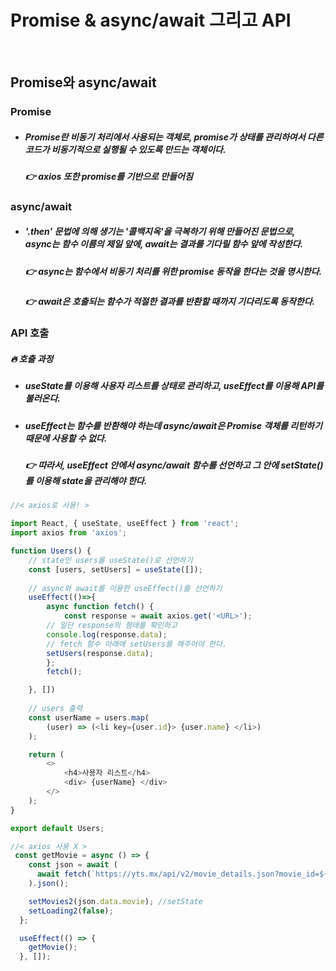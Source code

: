 # Promise & async/await 그리고 API
<br>

##  Promise와 async/await

### Promise

+ ##### Promise란 비동기 처리에서 사용되는 객체로, promise가 상태를 관리하여서 다른<br>코드가 비동기적으로 실행될 수  있도록 만드는 객체이다.
    ##### 👉 axios 또한 promise를 기반으로 만들어짐


### async/await

+ ##### '.then' 문법에 의해 생기는 '콜백지옥'을 극복하기 위해 만들어진 문법으로,<br>async는 함수 이름의 제일 앞에, await는 결과를 기다릴 함수 앞에 작성한다.
    ##### 👉 async는 함수에서 비동기 처리를 위한 promise 동작을 한다는 것을 명시한다.
    ##### 👉 await은 호출되는 함수가 적절한 결과를 반환할 때까지 기다리도록 동작한다.


### API 호출

##### 🔥 호출 과정

+ ##### useState를 이용해 사용자 리스트를 상태로 관리하고, useEffect를 이용해 API를 불러온다.
+ ##### useEffect는 함수를 반환해야 하는데 async/await은 Promise 객체를 리턴하기 때문에 사용할 수 없다.

    ##### 👉 따라서, useEffect 안에서 async/await 함수를 선언하고 그 안에 setState()를 이용해 state을 관리해야 한다.

```js
//< axios로 사용! >

import React, { useState, useEffect } from 'react';
import axios from 'axios';

function Users() {
    // state인 users를 useState()로 선언하기
    const [users, setUsers] = useState([]);
    
    // async와 await를 이용한 useEffect()를 선언하기
    useEffect(()=>{
        async function fetch() {
            const response = await axios.get('<URL>');
        // 일단 response의 형태를 확인하고
        console.log(response.data);
        // fetch 함수 아래에 setUsers를 해주어야 한다.
        setUsers(response.data);
        };
        fetch();

    }, [])
    
    // users 출력
    const userName = users.map(
        (user) => (<li key={user.id}> {user.name} </li>)
    );

    return (
        <>
            <h4>사용자 리스트</h4>
            <div> {userName} </div>
        </>
    );
}

export default Users;
```

```js
//< axios 사용 X >
 const getMovie = async () => {
    const json = await (
      await fetch(`https://yts.mx/api/v2/movie_details.json?movie_id=${id}`)
    ).json();

    setMovies2(json.data.movie); //setState
    setLoading2(false);
  };

  useEffect(() => {
    getMovie();
  }, []);
```







